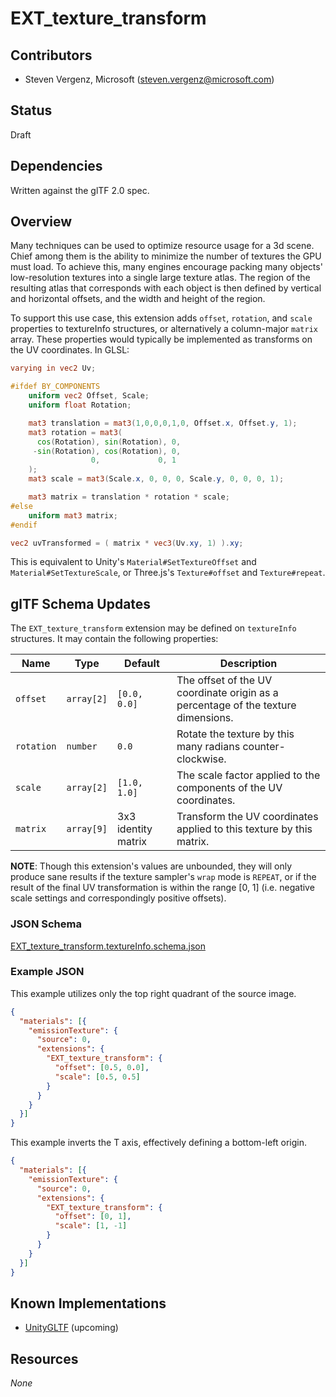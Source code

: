 # EXT_texture_transform

## Contributors

* Steven Vergenz, Microsoft ([steven.vergenz@microsoft.com](mailto:steven.vergenz@microsoft.com))

## Status

Draft

## Dependencies

Written against the glTF 2.0 spec.

## Overview

Many techniques can be used to optimize resource usage for a 3d scene. Chief among them is the ability to minimize the number of textures the GPU must load. To achieve this, many engines encourage packing many objects' low-resolution textures into a single large texture atlas. The region of the resulting atlas that corresponds with each object is then defined by vertical and horizontal offsets, and the width and height of the region.

To support this use case, this extension adds `offset`, `rotation`, and `scale` properties to textureInfo structures, or alternatively a column-major `matrix` array. These properties would typically be implemented as transforms on the UV coordinates. In GLSL:

```glsl
varying in vec2 Uv;

#ifdef BY_COMPONENTS
    uniform vec2 Offset, Scale;
    uniform float Rotation;

    mat3 translation = mat3(1,0,0,0,1,0, Offset.x, Offset.y, 1);
    mat3 rotation = mat3(
      cos(Rotation), sin(Rotation), 0,
     -sin(Rotation), cos(Rotation), 0,
                  0,             0, 1
    );
    mat3 scale = mat3(Scale.x, 0, 0, 0, Scale.y, 0, 0, 0, 1);

    mat3 matrix = translation * rotation * scale;
#else
    uniform mat3 matrix;
#endif

vec2 uvTransformed = ( matrix * vec3(Uv.xy, 1) ).xy;
```

This is equivalent to Unity's `Material#SetTextureOffset` and `Material#SetTextureScale`, or Three.js's `Texture#offset` and `Texture#repeat`.

## glTF Schema Updates

The `EXT_texture_transform` extension may be defined on `textureInfo` structures. It may contain the following properties:

| Name       | Type       | Default             | Description
|------------|------------|---------------------|---------------------------------
| `offset`   | `array[2]` | `[0.0, 0.0]`        | The offset of the UV coordinate origin as a percentage of the texture dimensions.
| `rotation` | `number`   | `0.0`               | Rotate the texture by this many radians counter-clockwise.
| `scale`    | `array[2]` | `[1.0, 1.0]`        | The scale factor applied to the components of the UV coordinates.
| `matrix`   | `array[9]` | 3x3 identity matrix | Transform the UV coordinates applied to this texture by this matrix.

**NOTE**: Though this extension's values are unbounded, they will only produce sane results if the texture sampler's `wrap` mode is `REPEAT`, or if the result of the final UV transformation is within the range [0, 1] (i.e. negative scale settings and correspondingly positive offsets).

### JSON Schema

[EXT_texture_transform.textureInfo.schema.json](schema/EXT_texture_transform.textureInfo.schema.json)

### Example JSON

This example utilizes only the top right quadrant of the source image.

```json
{
  "materials": [{
    "emissionTexture": {
      "source": 0,
      "extensions": {
        "EXT_texture_transform": {
          "offset": [0.5, 0.0],
          "scale": [0.5, 0.5]
        }
      }
    }
  }]
}
```

This example inverts the T axis, effectively defining a bottom-left origin.

```json
{
  "materials": [{
    "emissionTexture": {
      "source": 0,
      "extensions": {
        "EXT_texture_transform": {
          "offset": [0, 1],
          "scale": [1, -1]
        }
      }
    }
  }]
}
```

## Known Implementations

* [UnityGLTF](https://github.com/KhronosGroup/UnityGLTF) (upcoming)

## Resources

*None*
